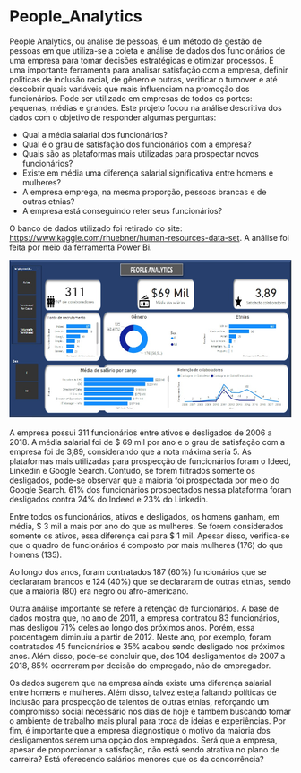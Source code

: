 # People_Analytics

  People Analytics, ou análise de pessoas, é um método de gestão de pessoas em que utiliza-se a coleta e análise de dados dos funcionários de uma empresa para tomar decisões estratégicas e otimizar processos. É uma importante ferramenta para analisar satisfação com a empresa, definir políticas de inclusão racial, de gênero e outras, verificar o turnover e até descobrir quais variáveis que mais influenciam na promoção dos funcionários. Pode ser utilizado em empresas de todos os portes: pequenas, médias e grandes. 
  Este projeto focou na análise descritiva dos dados com o objetivo de responder algumas perguntas:
  
* Qual a média salarial dos funcionários?
* Qual é o grau de satisfação dos funcionários com a empresa?
* Quais são as plataformas mais utilizadas para prospectar novos funcionários?
* Existe em média uma diferença salarial significativa entre homens e mulheres?
* A empresa emprega, na mesma proporção, pessoas brancas e de outras etnias?
* A empresa está conseguindo reter seus funcionários?

O banco de dados utilizado foi retirado do site: https://www.kaggle.com/rhuebner/human-resources-data-set. A análise foi feita por meio da ferramenta Power Bi.

![Alt text](peopleanalytics.jpg)

  A empresa possui 311 funcionários entre ativos e desligados de 2006 a 2018. A média salarial foi de $ 69 mil por ano e o grau de satisfação com a empresa foi de 3,89, considerando que a nota máxima seria 5. As plataformas mais utilizadas para prospecção de funcionários foram o Ideed, Linkedin e Google Search. Contudo, se forem filtrados somente os desligados, pode-se observar que a maioria foi prospectada por meio do Google Search. 61% dos funcionários prospectados nessa plataforma foram desligados contra 24% do Indeed e 23% do Linkedin.
  
  Entre todos os funcionários, ativos e desligados, os homens ganham, em média, $ 3 mil a mais por ano do que as mulheres. Se forem considerados somente os ativos, essa diferença cai para $ 1 mil. Apesar disso, verifica-se que o quadro de funcionários é composto por  mais mulheres (176) do que homens (135).
  
  Ao longo dos anos, foram contratados 187 (60%) funcionários que se declararam brancos e 124 (40%) que se declararam de outras etnias, sendo que a maioria (80) era negro ou afro-americano. 
  
  Outra análise importante se refere à retenção de funcionários. A base de dados mostra que, no ano de 2011, a empresa contratou 83 funcionários, mas desligou 71% deles ao longo dos próximos anos. Porém, essa porcentagem diminuiu a partir de 2012. Neste ano, por exemplo, foram contratados 45 funcionários e 35% acabou sendo desligado nos próximos anos. Além disso, pode-se concluir que, dos 104 desligamentos de 2007 a  2018, 85% ocorreram por decisão do empregado, não do empregador. 
  
  Os dados sugerem que na empresa ainda existe uma diferença salarial entre homens e mulheres. Além disso, talvez esteja faltando políticas de inclusão para prospecção de talentos de outras etnias, reforçando um compromisso social necessário nos dias de hoje e também buscando tornar o ambiente de trabalho mais plural para troca de ideias e experiências. Por fim, é importante que a empresa diagnostique o motivo da maioria dos desligamentos serem uma opção dos empregados. Será que a empresa, apesar de proporcionar a satisfação, não está sendo atrativa no plano de carreira? Está oferecendo salários menores que os da concorrência?
  
  
